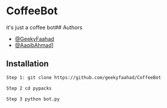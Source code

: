 # CoffeeBot
it's just a coffee bot## Authors
- [@GeekyFaahad](https://www.github.com/geekyfaahad)
- [@AaqibAhmad]()]
## Installation

```bash
Step 1: git clone https://github.com/geekyfaahad/CoffeeBot

Step 2 cd pypacks

Step 3 python bot.py
```
